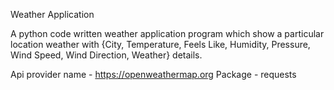 Weather Application

A python code written weather application program which show a particular location weather with {City, Temperature, Feels Like, Humidity, Pressure, Wind Speed, Wind Direction, Weather} details.

Api provider name - https://openweathermap.org
Package - requests

